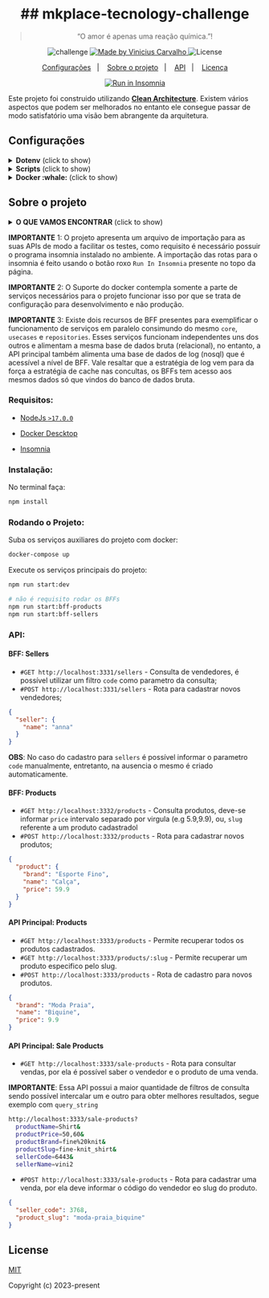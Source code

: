 <h1 align="center">
  ## mkplace-tecnology-challenge
</h1>

<blockquote align="center">“O amor é apenas uma reação química.”!</blockquote>

<p align="center">
  <img alt="challenge" src="https://img.shields.io/badge/challenge-%2304D361">

  <a href="https://github.com/carvalhoviniciusluiz">
    <img alt="Made by Vinicius Carvalho" src="https://img.shields.io/badge/made%20by-Vinicius%20Carvalho-%2304D361">
  </a>

  <img alt="License" src="https://img.shields.io/badge/license-MIT-%2304D361">
</p>

<p align="center">
  <a href="#configs">Configurações</a>&nbsp;&nbsp;&nbsp;|&nbsp;&nbsp;&nbsp;
  <a href="#about">Sobre o projeto</a>&nbsp;&nbsp;&nbsp;|&nbsp;&nbsp;&nbsp;
  <a href="#api">API</a>&nbsp;&nbsp;&nbsp;|&nbsp;&nbsp;&nbsp;
  <a href="#license">Licença</a>
</p>

<p align="center">
  <a href="https://insomnia.rest/run/?label=mkplace-tecnology-challenge&uri=https%3A%2F%2Fraw.githubusercontent.com%2Fcarvalhoviniciusluiz%2Fmkplace-tecnology-challenge%2Fmain%2F.insomnia%2FInsomnia_2023-03-10.json" target="_blank"><img src="https://insomnia.rest/images/run.svg" alt="Run in Insomnia"></a>
</p>

Este projeto foi construido utilizando [**Clean Architecture**](https://blog.cleancoder.com/uncle-bob/2012/08/13/the-clean-architecture.html). Existem vários aspectos que podem ser melhorados no entanto ele consegue passar de modo satisfatório uma visão bem abrangente da arquitetura.

## Configurações <a name="configs"></a>

<details>
  <summary><b>Dotenv</b> (click to show)</summary>

O serviço depende do arquivo `.env` que pode ser criado a partir do existente `.env.sample` presente na raiz do projeto.

```bash
cp .env.sample .env
```
</details>

<details>
  <summary><b>Scripts</b> (click to show)</summary>

Somente os principais scripts estão documentados nessa sessão, para executalos faça:

```bash
npm run start:dev
```

**SCRIPTS**

| Nome               | Descrição                                           |
| ------------------ | --------------------------------------------------- |
| build:swc          | Compila o projeto usando a biblioteca SWC da Vercel |
| start:dev          | Sobe o serviço com hot-reload                       |
| start:bff-products | Sobe o serviço de cadastro de produtos              |
| start:bff-sellers  | Sobe o serviço de cadastro de vendedores            |
| test               | Roda os testes                                      |
</details>

<details>
  <summary><b>Docker :whale:</b> (click to show)</summary>

O Docker é um recurso importante neste projeto pôs é nele que subimos serviços auxiliares como banco de dados, você deve te-lo instalado no seu ambiente para poder usa-lo.

Na raiz do projeto existe um arquivo `docker-compose.yml` responsável pelos serviços de suporte responsáveis pelo bom funcionamento do programa, todas as variáveis ambientes estão presentes em `.env`.

```bash
# Subir os serviços e manter o term travado
docker-compose up

# Subir os serviços em segundo plano
# docker-compose up -d
```
</details>

## Sobre o projeto <a name="about"></a>

<details>
  <summary><b>O QUE VAMOS ENCONTRAR</b> (click to show)</summary>

- Padrões de Projeto
  - Clean Arch
  - Hexagonal Arch
  - Factory
  - Repository
  - Strategy
  - Dependency Inversion
  - Backend For Frontend (BFF)
  - Command and Query Responsibility Segregation (CQRS)
- Boa Práticas
  - SOLID
  - DDD
- Miscelânea
  - Nestjs
  - Express
  - Cache
  - Swagger
  - TypeORM
  - MikroORM
  - Docker
- Banco de Dados
  - Postgres
  - MongoDB
  - SQLite3
</details>

__IMPORTANTE__ 1: O projeto apresenta um arquivo de importação para as suas APIs de modo a facilitar os testes, como requisito é necessário possuir o programa insomnia instalado no ambiente. A importação das rotas para o insomnia é feito usando o botão roxo `Run In Insomnia` presente no topo da página.

__IMPORTANTE__ 2: O Suporte do docker contempla somente a parte de serviços necessários para o projeto funcionar isso por que se trata de configuração para desenvolvimento e não produção.

__IMPORTANTE__ 3: Existe dois recursos de BFF presentes para exemplificar o funcionamento de serviços em paralelo consimundo do mesmo `core`, `usecases` e `repositories`. Esses serviços funcionam independentes uns dos outros e alimentam a mesma base de dados bruta (relacional), no entanto, a API principal também alimenta uma base de dados de log (nosql) que é acessível a nível de BFF. Vale resaltar que a estratégia de log vem para da força a estratégia de cache nas concultas, os BFFs tem acesso aos mesmos dados só que vindos do banco de dados bruta.

### **Requisitos:**

- [NodeJs `>17.0.0`](https://nodejs.org/en/)

- [Docker Descktop](https://docs.docker.com/desktop/mac/install/)

- [Insomnia](https://insomnia.rest/download)

### **Instalação:**

No terminal faça:

```bash
npm install
```

### **Rodando o Projeto:** <a name="run"></a>

Suba os serviços auxiliares do projeto com docker:

```bash
docker-compose up
```

Execute os serviços principais do projeto:

```bash
npm run start:dev

# não é requisito rodar os BFFs
npm run start:bff-products
npm run start:bff-sellers
```

### **API:** <a name="api"></a>

#### BFF: Sellers

- `#GET http://localhost:3331/sellers` - Consulta de vendedores, é possível utilizar um filtro `code` como parametro da consulta;
- `#POST http://localhost:3331/sellers` - Rota para cadastrar novos vendedores;

```json
{
  "seller": {
    "name": "anna"
  }
}
```

__OBS__: No caso do cadastro para `sellers` é possível informar o parametro `code` manualmente, entretanto, na ausencia o mesmo é criado automaticamente.

#### BFF: Products

- `#GET http://localhost:3332/products` - Consulta produtos, deve-se informar `price` intervalo separado por virgula (e.g 5.9,9.9), ou, `slug` referente a um produto cadastradol
- `#POST http://localhost:3332/products` - Rota para cadastrar novos produtos;

```json
{
  "product": {
    "brand": "Esporte Fino",
    "name": "Calça",
    "price": 59.9
  }
}
```

#### API Principal: Products

- `#GET http://localhost:3333/products` - Permite recuperar todos os produtos cadastrados.
- `#GET http://localhost:3333/products/:slug` - Permite recuperar um produto especifico pelo slug.
- `#POST http://localhost:3333/products` - Rota de cadastro para novos produtos.

```json
{
  "brand": "Moda Praia",
  "name": "Biquine",
  "price": 9.9
}
```

#### API Principal: Sale Products

- `#GET http://localhost:3333/sale-products` - Rota para consultar vendas, por ela é possível saber o vendedor e o produto de uma venda.

__IMPORTANTE__: Essa API possui a maior quantidade de filtros de consulta sendo possível intercalar um e outro para obter melhores resultados, segue exemplo com `query_string`

```bash
http://localhost:3333/sale-products?
  productName=Shirt&
  productPrice=50,60&
  productBrand=fine%20knit&
  productSlug=fine-knit_shirt&
  sellerCode=6443&
  sellerName=vini2
```

- `#POST http://localhost:3333/sale-products` - Rota para cadastrar uma venda, por ela deve informar o código do vendedor eo slug do produto.

```json
{
  "seller_code": 3768,
  "product_slug": "moda-praia_biquine"
}
```

## License <a name="license"></a>

[MIT](http://opensource.org/licenses/MIT)

Copyright (c) 2023-present
